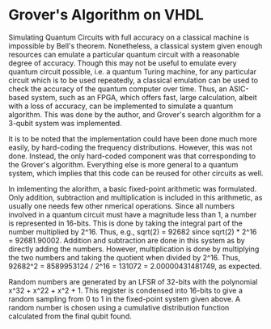# Grover's Algorithm on VHDL

Simulating Quantum Circuits with full accuracy on a classical machine is impossible by Bell's theorem. Nonetheless, a classical system given enough resources can emulate a particular quantum circuit with a reasonable degree of accuracy. Though this may not be useful to emulate every quantum circuit possible, i.e. a quantum Turing machine, for any particular circuit which is to be used repeatedly, a classical emulation can be used to check the accuracy of the quantum computer over time. Thus, an ASIC-based system, such as an FPGA, which offers fast, large calculation, albeit with a loss of accuracy, can be implemented to simulate a quantum algorithm. This was done by the author, and Grover's search algorithm for a 3-qubit system was implemented.

It is to be noted that the implementation could have been done much more easily, by hard-coding the frequency distributions. However, this was not done. Instead, the only hard-coded component was that corresponding to the Grover's algorithm. Everything else is more general to a quantum system, which implies that this code can be reused for other circuits as well.

In imlementing the alorithm, a basic fixed-point arithmetic was formulated. Only addition, subtraction and multiplication is included in this arithmetic, as usually one needs few other nmerical operations. Since all numbers involved in a quantum circuit must have a magnitude less than 1, a number is represented in 16-bits. This is done by taking the integral part of the number multiplied by 2^16. Thus, e.g., sqrt(2) = 92682 since sqrt(2) * 2^16 = 92681.90002. Addition and subtraction are done in this system as by directly adding the numbers. However, multiplication is done by multiplying the two numbers and taking the quotient when divided by 2^16. Thus, 92682^2 = 8589953124 / 2^16 = 131072 = 2.00000431481749, as expected.

Random numbers are generated by an LFSR of 32-bits with the polynomial x^32 + x^22 + x^2 + 1. This register is condensed into 16-bits to give a random sampling from 0 to 1 in the fixed-point system given above. A random number is chosen using a cumulative distribution function calculated from the final qubit found.
